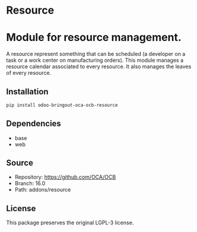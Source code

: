 # Resource


Module for resource management.
===============================

A resource represent something that can be scheduled (a developer on a task or a
work center on manufacturing orders). This module manages a resource calendar
associated to every resource. It also manages the leaves of every resource.
    

## Installation

```bash
pip install odoo-bringout-oca-ocb-resource
```

## Dependencies

- base
- web

## Source

- Repository: https://github.com/OCA/OCB
- Branch: 16.0
- Path: addons/resource

## License

This package preserves the original LGPL-3 license.
